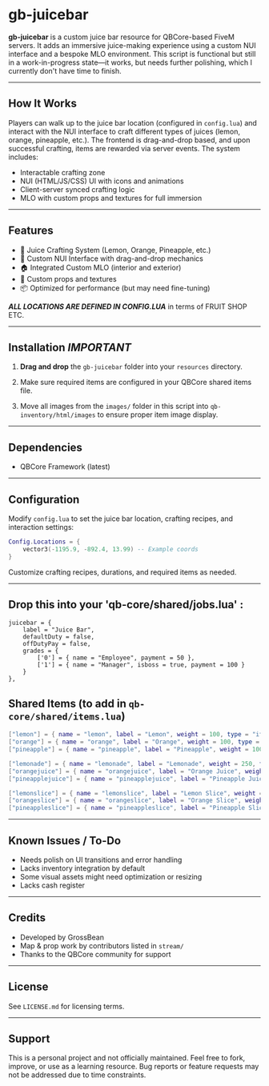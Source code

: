# gb-juicebar

**gb-juicebar** is a custom juice bar resource for QBCore-based FiveM servers. It adds an immersive juice-making experience using a custom NUI interface and a bespoke MLO environment. This script is functional but still in a work-in-progress state—it works, but needs further polishing, which I currently don't have time to finish.

---

## How It Works

Players can walk up to the juice bar location (configured in `config.lua`) and interact with the NUI interface to craft different types of juices (lemon, orange, pineapple, etc.). The frontend is drag-and-drop based, and upon successful crafting, items are rewarded via server events. The system includes:

* Interactable crafting zone
* NUI (HTML/JS/CSS) UI with icons and animations
* Client-server synced crafting logic
* MLO with custom props and textures for full immersion

---

## Features

* 🍹 Juice Crafting System (Lemon, Orange, Pineapple, etc.)
* 🧃 Custom NUI Interface with drag-and-drop mechanics
* 🏠 Integrated Custom MLO (interior and exterior)
* 🎨 Custom props and textures
* 📦 Optimized for performance (but may need fine-tuning)

***ALL LOCATIONS ARE DEFINED IN CONFIG.LUA*** in terms of FRUIT SHOP ETC.

---

## Installation ***IMPORTANT***

1. **Drag and drop** the `gb-juicebar` folder into your `resources` directory.

3. Make sure required items are configured in your QBCore shared items file.

4. Move all images from the `images/` folder in this script into `qb-inventory/html/images` to ensure proper item image display.

---

## Dependencies

* QBCore Framework (latest)

---

## Configuration

Modify `config.lua` to set the juice bar location, crafting recipes, and interaction settings:

```lua
Config.Locations = {
    vector3(-1195.9, -892.4, 13.99) -- Example coords
}
```

Customize crafting recipes, durations, and required items as needed.

---
## Drop this into your 'qb-core/shared/jobs.lua' :

    juicebar = {
        label = "Juice Bar",
        defaultDuty = false,
        offDutyPay = false,
        grades = {
            ['0'] = { name = "Employee", payment = 50 },
            ['1'] = { name = "Manager", isboss = true, payment = 100 }
        }
    },


## Shared Items (to add in `qb-core/shared/items.lua`)

```lua
["lemon"] = { name = "lemon", label = "Lemon", weight = 100, type = "item", image = "lemon.png", unique = false, useable = false, shouldClose = true, combinable = nil, description = "A fresh lemon." },
["orange"] = { name = "orange", label = "Orange", weight = 100, type = "item", image = "orange.png", unique = false, useable = false, shouldClose = true, combinable = nil, description = "A juicy orange." },
["pineapple"] = { name = "pineapple", label = "Pineapple", weight = 100, type = "item", image = "pineapple.png", unique = false, useable = false, shouldClose = true, combinable = nil, description = "A sweet pineapple." },

["lemonade"] = { name = "lemonade", label = "Lemonade", weight = 250, type = "item", image = "lemonjuice.png", unique = false, useable = true, shouldClose = true, combinable = nil, description = "Fresh homemade lemonade!" },
["orangejuice"] = { name = "orangejuice", label = "Orange Juice", weight = 250, type = "item", image = "orangejuice.png", unique = false, useable = true, shouldClose = true, combinable = nil, description = "Freshly squeezed orange juice!" },
["pineapplejuice"] = { name = "pineapplejuice", label = "Pineapple Juice", weight = 250, type = "item", image = "pineapplejuice.png", unique = false, useable = true, shouldClose = true, combinable = nil, description = "Delicious pineapple juice!" },

["lemonslice"] = { name = "lemonslice", label = "Lemon Slice", weight = 50, type = "item", image = "lemonslice.png", unique = false, useable = false, shouldClose = true, combinable = nil, description = "A slice of lemon, ready for juice." },
["orangeslice"] = { name = "orangeslice", label = "Orange Slice", weight = 50, type = "item", image = "orangeslice.png", unique = false, useable = false, shouldClose = true, combinable = nil, description = "A slice of orange, ready for juice." },
["pineappleslice"] = { name = "pineappleslice", label = "Pineapple Slice", weight = 50, type = "item", image = "pineappleslice.png", unique = false, useable = false, shouldClose = true, combinable = nil, description = "A slice of pineapple, ready for juice." },
```

---

## Known Issues / To-Do

*  Needs polish on UI transitions and error handling
*  Lacks inventory integration by default
*  Some visual assets might need optimization or resizing
*  Lacks cash register

---

## Credits

* Developed by GrossBean
* Map & prop work by contributors listed in `stream/`
* Thanks to the QBCore community for support

---

## License

See `LICENSE.md` for licensing terms.

---

## Support

This is a personal project and not officially maintained. Feel free to fork, improve, or use as a learning resource. Bug reports or feature requests may not be addressed due to time constraints.
